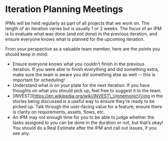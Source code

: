 # Iteration Planning Meetings

IPMs will be held regularly as part of all projects that we work on. The length of an iteration varies but is usually 1 or 2 weeks. The focus of an IPM is to evaluate what was done \(and not done\) in the previous iteration, and ensure everyone knows what is planned for the upcoming iteration.

From your perspective as a valuable team member, here are the points you should keep in mind:

* Ensure everyone knows what you couldn’t finish in the previous iteration. If you were able to finish everything and did something extra, make sure the team is aware you did something else as well -- this is important for scheduling!
* Understand what is on your plate for the next iteration. If you have thoughts on what you should pick up, feel free to suggest it to the team.
* \[INVEST\]\([https://en.wikipedia.org/wiki/INVEST\_\(mnemonic\)\)ing](https://en.wikipedia.org/wiki/INVEST_%28mnemonic%29%29ing) in the stories being discussed is a useful way to ensure they’re ready to be picked up. Talk through the user-facing value for a feature; ensure there is clarity on requirements, assets, flows, etc. 
* An IPM may not enough time for you to be able to judge whether the tasks assigned to you can be done in the duration or not, but that’s okay! You should do a Real Estimate after the IPM and call out issues, if you see any. 

